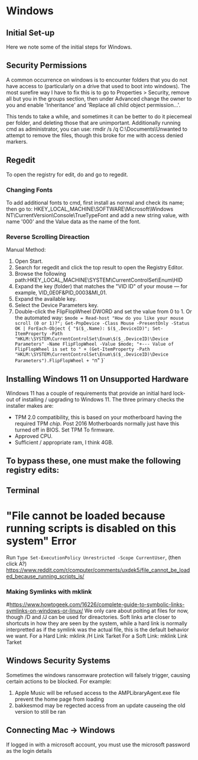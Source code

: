 # Windows 

## Initial Set-up
Here we note some of the initial steps for Windows.


## Security Permissions
A common occurrence on windows is to encounter folders that you do not have access to (particularly on a drive that used to boot into windows). The most surefire way I have to fix this is to go to Properties > Security, remove all but you in the groups section, then under Advanced change the owner to you and enable 'Inheritance' and 'Replace all child object permission...'.

This tends to take a while, and sometimes it can be better to do it piecemeal per folder, and deleting those that are unimportant. Additionally running cmd as administrator, you can use:
rmdir /s /q C:\Documents\Unwanted
to attempt to remove the files, though this broke for me with access denied markers.


## Regedit 
To open the registry for edit, do <Windows-r> and go to regedit.

### Changing Fonts
To add additional fonts to cmd, first install as normal and check its name; then go to:
HKEY_LOCAL_MACHINE\SOFTWARE\Microsoft\Windows NT\CurrentVersion\Console\TrueTypeFont
and add a new string value, with name '000' and the Value data as the name of the font.

### Reverse Scrolling Direaction
Manual Method:
1. Open Start.
2. Search for regedit and click the top result to open the Registry Editor.
3. Browse the following path:HKEY_LOCAL_MACHINE\SYSTEM\CurrentControlSet\Enum\HID
4. Expand the key (folder) that matches the "VID ID" of your mouse — for example, VID_0E0F&PID_0003&MI_01.
5. Expand the available key.
6. Select the Device Parameters key.
7. Double-click the FlipFlopWheel DWORD and set the value from 0 to 1.
Or the automated way:
`$mode = Read-host "How do you like your mouse scroll (0 or 1)?"; Get-PnpDevice -Class Mouse -PresentOnly -Status OK | ForEach-Object { "$($_.Name): $($_.DeviceID)"; Set-ItemProperty -Path "HKLM:\SYSTEM\CurrentControlSet\Enum\$($_.DeviceID)\Device Parameters" -Name FlipFlopWheel -Value $mode; "+--- Value of FlipFlopWheel is set to " + (Get-ItemProperty -Path "HKLM:\SYSTEM\CurrentControlSet\Enum\$($_.DeviceID)\Device Parameters").FlipFlopWheel + "`n" }`
## Installing Windows 11 on Unsupported Hardware
Windows 11 has a couple of requirements that provide an initial hard lock-out of installing / upgrading to Windows 11. The three primary checks the installer makes are:
- TPM 2.0 compatibility, this is based on your motherboard having the required TPM *chip*. Post 2016 Motherboards normally just have this turned off in BIOS. Set TPM To firmware.
- Approved CPU.
- Sufficient / appropriate ram, I think 4GB.

To bypass these, one must make the following registry edits:
- 

## Terminal
# "File cannot be loaded because running scripts is disabled on this system" Error
Run `Type Set-ExecutionPolicy Unrestricted -Scope CurrentUser`, (then click A?)
https://www.reddit.com/r/computer/comments/uxdek5/file_cannot_be_loaded_because_running_scripts_is/



### Making Symlinks with mklink 
#https://www.howtogeek.com/16226/complete-guide-to-symbolic-links-symlinks-on-windows-or-linux/
We only care about poiting at files for now, though /D and /J can be used for direactories.
Soft links arte closer to shortcuts in how they are seen by the system, while a hard link is normally interpretted as if the symlink was the actual file, this is the default behavior we want.
For a Hard Link: mklink /H Link Tarket 
For a Soft Link: mklink Link Tarket 

## Windows Security Systems
Sometimes the windows ransomware protection will falsely trigger, causing certain actions to be blocked. For example:
1. Apple Music will be refused access to the AMPLibraryAgent.exe file prevent the home page from loading
2. bakkesmod may be regected access from an update causeing the old version to still be ran

## Connecting Mac -> Windows
If logged in with a microsoft account, you must use the microsoft password as the login details
